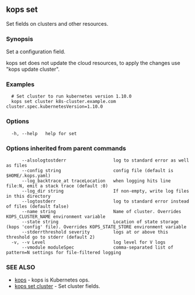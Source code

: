 
<!--- This file is automatically generated by make gen-cli-docs; changes should be made in the go CLI command code (under cmd/kops) -->

## kops set

Set fields on clusters and other resources.

### Synopsis

Set a configuration field. 

kops set does not update the cloud resources, to apply the changes use "kops update cluster".

### Examples

```
  # Set cluster to run kubernetes version 1.10.0
  kops set cluster k8s-cluster.example.com cluster.spec.kubernetesVersion=1.10.0
```

### Options

```
  -h, --help   help for set
```

### Options inherited from parent commands

```
      --alsologtostderr                  log to standard error as well as files
      --config string                    config file (default is $HOME/.kops.yaml)
      --log_backtrace_at traceLocation   when logging hits line file:N, emit a stack trace (default :0)
      --log_dir string                   If non-empty, write log files in this directory
      --logtostderr                      log to standard error instead of files (default false)
      --name string                      Name of cluster. Overrides KOPS_CLUSTER_NAME environment variable
      --state string                     Location of state storage (kops 'config' file). Overrides KOPS_STATE_STORE environment variable
      --stderrthreshold severity         logs at or above this threshold go to stderr (default 2)
  -v, --v Level                          log level for V logs
      --vmodule moduleSpec               comma-separated list of pattern=N settings for file-filtered logging
```

### SEE ALSO

* [kops](kops.md)	 - kops is Kubernetes ops.
* [kops set cluster](kops_set_cluster.md)	 - Set cluster fields.

